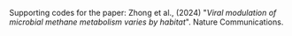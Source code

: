 Supporting codes for the paper: Zhong et al., (2024) "*Viral modulation of microbial methane metabolism varies by habitat*". Nature Communications.
